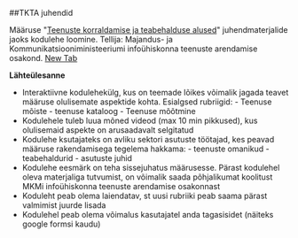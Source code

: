 ##TKTA juhendid

Määruse "[Teenuste korraldamise ja teabehalduse alused](https://eelnoud.valitsus.ee/main/mount/docList/dcaf70ef-c6aa-4cc2-9140-6094aee0970c)" juhendmaterjalide jaoks kodulehe loomine. Tellija: Majandus- ja Kommunikatsiooniministeeriumi infoühiskonna teenuste arendamise osakond. <a href="https://eelnoud.valitsus.ee/main/mount/docList/dcaf70ef-c6aa-4cc2-9140-6094aee0970c" target="_blank">New Tab</a>

__Lähteülesanne__

- Interaktiivne kodulehekülg, kus on teemade lõikes võimalik jagada teavet määruse olulisemate aspektide kohta. Esialgsed rubriigid:
	  - Teenuse mõiste
	  - teenuse kataloog
	  - Teenuse mõõtmine
- Kodulehele tuleb luua mõned videod (max 10 min pikkused), kus olulisemaid aspekte on arusaadavalt selgitatud
- Kodulehe ksutajateks on avliku sektori asutuste töötajad, kes peavad määruse rakendamisega tegelema hakkama: 
		- teenuste omanikud
		- teabehaldurid
		- asutuste juhid
- Kodulehe eesmärk on teha sissejuhatus määrusesse. Pärast kodulehel oleva materjaliga tutvumist, on võimalik saada põhjalikumat koolitust MKMi infoühiskonna teenuste arendamise osakonnast
- Koduleht peab olema laiendatav, st uusi rubriiki peab saama pärast valmimist juurde lisada
- Kodulehel peab olema võimalus kasutajatel anda tagasisidet (näiteks google formsi kaudu)
 
	


